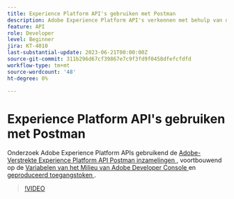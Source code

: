 ```yaml
---
title: Experience Platform API's gebruiken met Postman
description: Adobe Experience Platform API's verkennen met behulp van de Postman-collecties die Adobe biedt
feature: API
role: Developer
level: Beginner
jira: KT-4010
last-substantial-update: 2023-06-21T00:00:00Z
source-git-commit: 311b296d67cf39867e7c9f3fd9f0458dfefcfdfd
workflow-type: tm+mt
source-wordcount: '48'
ht-degree: 0%

---
```



# Experience Platform API&#39;s gebruiken met Postman

Onderzoek Adobe Experience Platform APIs gebruikend de [ Adobe-Verstrekte Experience Platform API Postman inzamelingen ](https://github.com/adobe/experience-platform-postman-samples/tree/master/apis/experience-platform), voortbouwend op de [ Variabelen van het Milieu van Adobe Developer Console ](platform-api-authentication.md) en [ geproduceerd toegangstoken ](generate-an-access-token.md).

>[!VIDEO](https://video.tv.adobe.com/v/29704/?learn=on&enablevpops)
